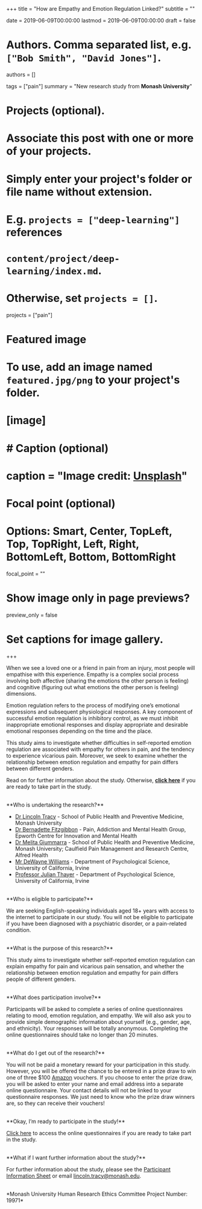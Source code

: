 +++
title = "How are Empathy and Emotion Regulation Linked?"
subtitle = ""

date = 2019-06-09T00:00:00
lastmod = 2019-06-09T00:00:00
draft = false

# Authors. Comma separated list, e.g. `["Bob Smith", "David Jones"]`.
authors = []

tags = ["pain"]
summary = "New research study from **Monash University**"

# Projects (optional).
#   Associate this post with one or more of your projects.
#   Simply enter your project's folder or file name without extension.
#   E.g. `projects = ["deep-learning"]` references 
#   `content/project/deep-learning/index.md`.
#   Otherwise, set `projects = []`.
projects = ["pain"]

# Featured image
# To use, add an image named `featured.jpg/png` to your project's folder. 
# [image]
#   # Caption (optional)
#   caption = "Image credit: [**Unsplash**](https://unsplash.com/photos/CpkOjOcXdUY)"

  # Focal point (optional)
  # Options: Smart, Center, TopLeft, Top, TopRight, Left, Right, BottomLeft, Bottom, BottomRight
  focal_point = ""

  # Show image only in page previews?
  preview_only = false

# Set captions for image gallery.

+++

When we see a loved one or a friend in pain from an injury, most people will empathise with this experience. Empathy is a complex social process involving both affective (sharing the emotions the other person is feeling) and cognitive (figuring out what emotions the other person is feeling) dimensions.

Emotion regulation refers to the process of modifying one’s emotional expressions and subsequent physiological responses. A key component of successful emotion regulation is inhibitory control, as we must inhibit inappropriate emotional responses and display appropriate and desirable emotional responses depending on the time and the place. 

This study aims to investigate whether difficulties in self-reported emotion regulation are associated with empathy for others in pain, and the tendency to experience vicarious pain. Moreover, we seek to examine whether the relationship between emotion regulation and empathy for pain differs between different genders.

Read on for further information about the study. Otherwise, **[click here](https://monash.az1.qualtrics.com/jfe/form/SV_djmcXFxR2pkoXPv)** if you are ready to take part in the study. 

<br/> 
**Who is undertaking the research?**

- [Dr Lincoln Tracy](https://www.lincolntracy.com/) - School of Public Health and Preventive Medicine, Monash University
- [Dr Bernadette Fitzgibbon](http://www.maprc.org.au/dr-bernadette-fitzgibbon) - Pain, Addiction and Mental Health Group, Epworth Centre for Innovation and Mental Health
- [Dr Melita Giummarra](https://research.monash.edu/en/persons/melita-giummarra) - School of Public Health and Preventive Medicine, Monash University; Caulfield Pain Management and Research Centre, Alfred Health
- [Mr DeWayne Williams](https://www.researchgate.net/profile/DeWayne_Williams) - Department of Psychological Science, University of California, Irvine
- [Professor Julian Thayer](https://socialecology.uci.edu/faculty/jfthayer) - Department of Psychological Science, University of California, Irvine

<br/> 
**Who is eligible to participate?**

We are seeking English-speaking individuals aged 18+ years with access to the internet to participate in our study. You will not be eligible to participate if you have been diagnosed with a psychiatric disorder, or a pain-related condition.

<br/> 
**What is the purpose of this research?**

This study aims to investigate whether self-reported emotion regulation can explain empathy for pain and vicarious pain sensation, and whether the relationship between emotion regulation and empathy for pain differs people of different genders. 

<br/> 
**What does participation involve?** 

Participants will be asked to complete a series of online questionnaires relating to mood, emotion regulation, and empathy. We will also ask you to provide simple demographic information about yourself (e.g., gender, age, and ethnicity). Your responses will be totally anonymous. Completing the online questionnaires should take no longer than 20 minutes.

<br/> 
**What do I get out of the research?**

You will not be paid a monetary reward for your participation in this study. However, you will be offered the chance to be entered in a prize draw to win one of three $100 [Amazon](https://www.amazon.com.au/) vouchers. If you choose to enter the prize draw, you will be asked to enter your name and email address into a separate online questionnaire. Your contact details will not be linked to your questionnaire responses. We just need to know who the prize draw winners are, so they can receive their vouchers!  

<br/> 
**Okay, I’m ready to participate in the study!**

[Click here](https://monash.az1.qualtrics.com/jfe/form/SV_djmcXFxR2pkoXPv) to access the online questionnaires if you are ready to take part in the study. 

<br/> 
**What if I want further information about the study?**

For further information about the study, please see the [Participant Information Sheet](/files/EmpathyER_ES_Ver2.pdf) or email [lincoln.tracy@monash.edu](mailto:lincoln.tracy@monash.edu).

<br/> 
*Monash University Human Research Ethics Committee Project Number: 19971*


